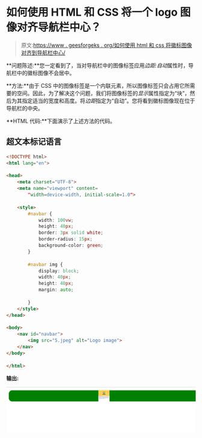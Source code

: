 # 如何使用 HTML 和 CSS 将一个 logo 图像对齐导航栏中心？

> 原文:[https://www . geesforgeks . org/如何使用 html 和 css 将徽标图像对齐到导航栏中心/](https://www.geeksforgeeks.org/how-to-align-a-logo-image-to-center-of-navigation-bar-using-html-and-css/)

**问题陈述:**您一定看到了，当对导航栏中的图像标签应用*边距:自动*属性时，导航栏中的徽标图像不会居中。

**方法:**由于 CSS 中的图像标签是一个内联元素，所以图像标签只会占用它所需要的空间。因此，为了解决这个问题，我们将图像标签的*显示*属性指定为“块”，然后为其指定适当的宽度和高度。将*边距*指定为“自动”。您将看到徽标图像现在位于导航栏的中央。

**HTML 代码:**下面演示了上述方法的代码。

## 超文本标记语言

```html
<!DOCTYPE html>
<html lang="en">

<head>
    <meta charset="UTF-8">
    <meta name="viewport" content=
        "width=device-width, initial-scale=1.0">

    <style>
        #navbar {
            width: 100vw;
            height: 40px;
            border: 3px solid white;
            border-radius: 15px;
            background-color: green;
        }

        #navbar img {
            display: block;
            width: 40px;
            height: 40px;
            margin: auto;

        }
    </style>
</head>

<body>
    <nav id="navbar">
        <img src="5.jpeg" alt="Logo image">
    </nav>
</body>

</html>
```

**输出:**

![](img/233b6f5eb7667423ece689b972ef3de1.png)